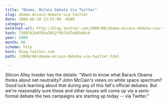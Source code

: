 ```yaml
---
title: "Obama, McCain Debate Via Twitter"
slug: obama-mccain-debate-via-twitter
date: 2008-06-20 13:57:00 -0500
category: 
external-url: http://blog.twitter.com/2008/06/obama-mccain-debate-via-twitter.html
hash: 7388f61bdf84a3b52f9b72d7e05b49c6
year: 2008
month: 06
scheme: http
host: blog.twitter.com
path: /2008/06/obama-mccain-debate-via-twitter.html

---
```


Silicon Alley Insider has the details: "Want to know what Barack Obama thinks about net neutrality? John McCain's views on white space spectrum? Good luck learning about that during any of this fall's official debates. But we're reasonably sure these and other issues will come up via a semi-formal debate the two campaigns are starting up today -- via Twitter."
